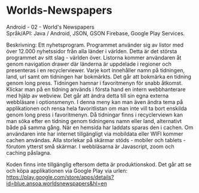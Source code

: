 # Worlds-Newspapers
Android - 02 - World's Newspapers <br />
Språk/API: Java / Android, JSON, GSON Firebase, Google Play Services.

Beskrivning: Ett nyhetsprogram. Programmet använder sig av listor med över 12.000
nyhetssidor från alla länder i världen. Detta är det största programmet av sitt slag - världen över.
Listorna kommer användaren åt genom navigation drawer där länderna är uppdelade i regioner
och presenteras i en recyclerviewer. Varje kort innehåller namn på tidningen, land, url samt om
tidningen har bokmärkts. Det går att bokmärka en tidning genom long press. Tidningen hamnar i
favoritmenyn för snabb åtkomst. Klickar man på en tidning används i första hand en intern
webbhanterare med hjälp av webview. Det går att ändra detta till sin egna externa webbläsare i
optionsmenyn. I denna meny kan man även ändra tema på applikationen och rensa hela
favoritlistan om man inte vill ta bort enskilda genom long press i favoritmenyn. Då tidningar finns
i recyclerviewn kan man söka efter en tidning genom tidningens namn eller land, alternativt
både på samma gång. När en hemsida har laddats sparas den i cachen. Om användaren inte
har internet tillgängligt via mobildata eller WIFI kommer cachen användas. Alla storlekar på
skärmar stöds - mobiler och tablets - förutom ytterst små skärmar. I webbläsarna är Javascript,
zoom och caching påslagna.

Koden finns inte tillgänglig eftersom detta är produktionskod. Det går att se och köpa
applikationen via Google Play via urlen:
https://play.google.com/store/apps/details?id=blue.ansoa.worldsnewspapers&hl=en
